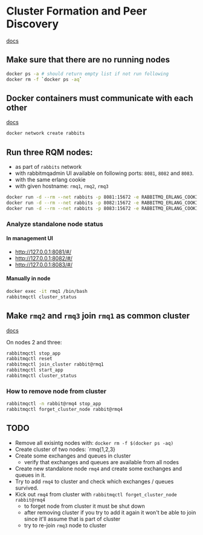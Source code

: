 #  Cluster Formation and Peer Discovery
[docs](https://www.rabbitmq.com/cluster-formation.html)

## Make sure that there are no running nodes
```bash
docker ps -a # should return empty list if not run following
docker rm -f `docker ps -aq`
```

## Docker containers must communicate with each other
[docs](https://docs.docker.com/network/#network-drivers)
```bash
docker network create rabbits
```

## Run three RQM nodes:
* as part of `rabbits` network
* with rabbitmqadmin UI available on following ports: `8081`, `8082` and `8083`.
* with the same erlang cookie
* with given hostname: `rmq1`, `rmq2`, `rmq3`

```bash
docker run -d --rm --net rabbits -p 8081:15672 -e RABBITMQ_ERLANG_COOKIE=ABCDEFGH --hostname rmq1 --name rmq1 rabbitmq:3.9-management
docker run -d --rm --net rabbits -p 8082:15672 -e RABBITMQ_ERLANG_COOKIE=ABCDEFGH --hostname rmq2 --name rmq2 rabbitmq:3.9-management
docker run -d --rm --net rabbits -p 8083:15672 -e RABBITMQ_ERLANG_COOKIE=ABCDEFGH --hostname rmq3 --name rmq3 rabbitmq:3.9-management
```

### Analyze standalone node status

#### In management UI
* http://127.0.0.1:8081/#/
* http://127.0.0.1:8082/#/
* http://127.0.0.1:8083/#/

#### Manually in node
```bash
docker exec -it rmq1 /bin/bash
rabbitmqctl cluster_status
```

## Make `rmq2` and `rmq3` join `rmq1` as common cluster
[docs](https://www.rabbitmq.com/clustering.html#creating)

On nodes 2 and three:
```bash
rabbitmqctl stop_app
rabbitmqctl reset
rabbitmqctl join_cluster rabbit@rmq1
rabbitmqctl start_app
rabbitmqctl cluster_status
```

### How to remove node from cluster
```bash
rabbitmqctl -n rabbit@rmq4 stop_app
rabbitmqctl forget_cluster_node rabbit@rmq4
```

## TODO
* Remove all exisintg nodes with: `docker rm -f $(docker ps -aq)`
* Create cluster of two nodes: `rmq{1,2,3}
* Create some exchanges and queues in cluster
  * verify that exchanges and queues are available from all nodes
* Create new standalone node `rmq4` and create some exchanges and queues in it.
* Try to add `rmq4` to cluster and check which exchanges / queues survived.
* Kick out `rmq4` from cluster with `rabbitmqctl forget_cluster_node rabbit@rmq4`
  * to forget node from cluster it must be shut down
  * after removing cluster if you try to add it again it won't be able to join since it'll assume that is part of cluster
  * try to re-join `rmq3` node to cluster
  